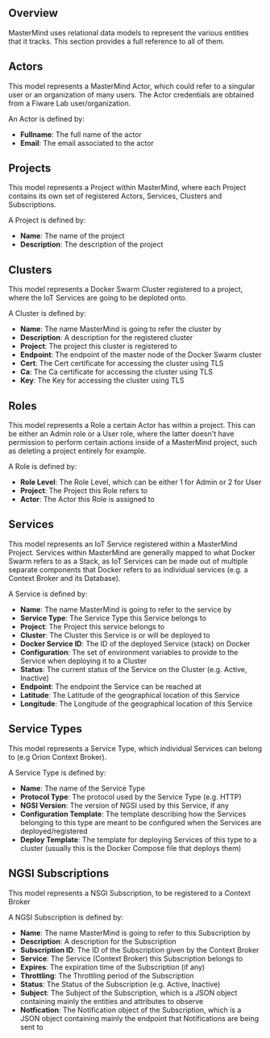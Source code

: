 Overview
--------

MasterMind uses relational data models to represent the various entities that it tracks. This section provides a full reference to all of them.

Actors
------

This model represents a MasterMind Actor, which could refer to a singular user or an organization of many users. The Actor credentials are obtained from a Fiware Lab user/organization.

An Actor is defined by:

  - **Fullname**: The full name of the actor
  - **Email**: The email associated to the actor

Projects
--------

This model represents a Project within MasterMind, where each Project contains its own set of registered Actors, Services, Clusters and Subscriptions.

A Project is defined by:

  - **Name**: The name of the project
  - **Description**: The description of the project

Clusters
--------

This model represents a Docker Swarm Cluster registered to a project, where the IoT Services are going to be deploted onto.

A Cluster is defined by:

  - **Name**: The name MasterMind is going to refer the cluster by
  - **Description**: A description for the registered cluster
  - **Project**: The project this cluster is registered to
  - **Endpoint**: The endpoint of the master node of the Docker Swarm cluster
  - **Cert**: The Cert certificate for accessing the cluster using TLS
  - **Ca**: The Ca certificate for accessing the cluster using TLS
  - **Key**: The Key for accessing the cluster using TLS

Roles
--------

This model represents a Role a certain Actor has within a project. This can be either an Admin role or a User role, where the latter doesn't have permission to perform certain actions inside of a MasterMind project, such as deleting a project entirely for example.

A Role is defined by:

  - **Role Level**: The Role Level, which can be either 1 for Admin or 2 for User
  - **Project**: The Project this Role refers to
  - **Actor**: The Actor this Role is assigned to

Services
--------

This model represents an IoT Service registered within a MasterMind Project. Services within MasterMind are generally mapped to what Docker Swarm refers to as a Stack, as IoT Services can be made out of multiple separate components that Docker refers to as individual services (e.g. a Context Broker and its Database).

A Service is defined by:

  - **Name**: The name MasterMind is going to refer to the service by
  - **Service Type**: The Service Type this Service belongs to
  - **Project**: The Project this service belongs to
  - **Cluster**: The Cluster this Service is or will be deployed to
  - **Docker Service ID**: The ID of the deployed Service (stack) on Docker
  - **Configuration**: The set of environment variables to provide to the Service when deploying it to a Cluster
  - **Status**: The current status of the Service on the Cluster (e.g. Active, Inactive)
  - **Endpoint**: The endpoint the Service can be reached at
  - **Latitude**: The Latitude of the geographical location of this Service
  - **Longitude**: The Longitude of the geographical location of this Service

Service Types
-------------

This model represents a Service Type, which individual Services can belong to (e.g Orion Context Broker).

A Service Type is defined by:

  - **Name**: The name of the Service Type
  - **Protocol Type**: The protocol used by the Service Type (e.g. HTTP)
  - **NGSI Version**: The version of NGSI used by this Service, if any
  - **Configuration Template**: The template describing how the Services belonging to this type are
    meant to be configured when the Services are deployed/registered
  - **Deploy Template**: The template for deploying Services of this type to a cluster (usually this is
      the Docker Compose file that deploys them)

NGSI Subscriptions
------------------

This model represents a NSGI Subscription, to be registered to a Context Broker

A NGSI Subscription is defined by:

  - **Name**: The name MasterMind is going to refer to this Subscription by
  - **Description**: A description for the Subscription
  - **Subscription ID**: The ID of the Subscription given by the Context Broker
  - **Service**: The Service (Context Broker) this Subscription belongs to
  - **Expires**: The expiration time of the Subscription (if any)
  - **Throttling**: The Throttling period of the Subscription
  - **Status**: The Status of the Subscription (e.g. Active, Inactive)
  - **Subject**: The Subject of the Subscription, which is a JSON object containing mainly the entities
    and attributes to observe
  - **Notfication**: The Notification object of the Subscription, which is a JSON object containing mainly the
    endpoint that Notifications are being sent to

